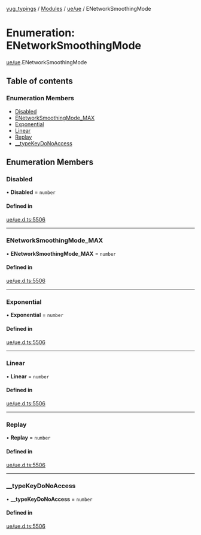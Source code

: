 [yug_typings](../README.md) / [Modules](../modules.md) / [ue/ue](../modules/ue_ue.md) / ENetworkSmoothingMode

# Enumeration: ENetworkSmoothingMode

[ue/ue](../modules/ue_ue.md).ENetworkSmoothingMode

## Table of contents

### Enumeration Members

- [Disabled](ue_ue.ENetworkSmoothingMode.md#disabled)
- [ENetworkSmoothingMode\_MAX](ue_ue.ENetworkSmoothingMode.md#enetworksmoothingmode_max)
- [Exponential](ue_ue.ENetworkSmoothingMode.md#exponential)
- [Linear](ue_ue.ENetworkSmoothingMode.md#linear)
- [Replay](ue_ue.ENetworkSmoothingMode.md#replay)
- [\_\_typeKeyDoNoAccess](ue_ue.ENetworkSmoothingMode.md#__typekeydonoaccess)

## Enumeration Members

### Disabled

• **Disabled** = `number`

#### Defined in

[ue/ue.d.ts:5506](https://github.com/YugMetaverse/yug_typings/blob/25cad34/ue/ue.d.ts#L5506)

___

### ENetworkSmoothingMode\_MAX

• **ENetworkSmoothingMode\_MAX** = `number`

#### Defined in

[ue/ue.d.ts:5506](https://github.com/YugMetaverse/yug_typings/blob/25cad34/ue/ue.d.ts#L5506)

___

### Exponential

• **Exponential** = `number`

#### Defined in

[ue/ue.d.ts:5506](https://github.com/YugMetaverse/yug_typings/blob/25cad34/ue/ue.d.ts#L5506)

___

### Linear

• **Linear** = `number`

#### Defined in

[ue/ue.d.ts:5506](https://github.com/YugMetaverse/yug_typings/blob/25cad34/ue/ue.d.ts#L5506)

___

### Replay

• **Replay** = `number`

#### Defined in

[ue/ue.d.ts:5506](https://github.com/YugMetaverse/yug_typings/blob/25cad34/ue/ue.d.ts#L5506)

___

### \_\_typeKeyDoNoAccess

• **\_\_typeKeyDoNoAccess** = `number`

#### Defined in

[ue/ue.d.ts:5506](https://github.com/YugMetaverse/yug_typings/blob/25cad34/ue/ue.d.ts#L5506)
